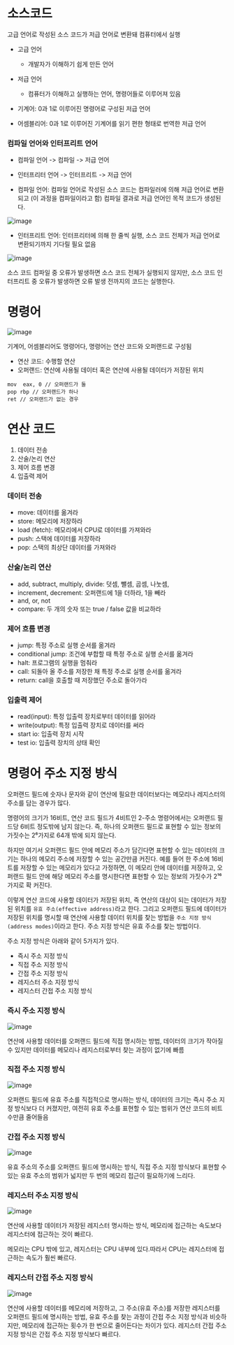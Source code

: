 # 소스코드
고급 언어로 작성된 소스 코드가 저급 언어로 변환돼 컴퓨터에서 실행

- 고급 언어
	- 개발자가 이해하기 쉽게 만든 언어
- 저급 언어
	- 컴퓨터가 이해하고 실행하는 언어, 명령어들로 이루어져 있음

- 기계어: 0과 1로 이루어진 명령어로 구성된 저급 언어
- 어셈블리어: 0과 1로 이루어진 기계어를 읽기 편한 형태로 번역한 저급 언어

### 컴파일 언어와 인터프리트 언어
- 컴파일 언어 -> 컴파일 -> 저급 언어
- 인터프리터 언어 -> 인터프리트 -> 저급 언어

- 컴파일 언어: 컴파일 언어로 작성된 소스 코드는 컴파일러에 의해 저급 언어로 변환되고 (이 과정을 컴파일이라고 함) 컴파일 결과로 저급 언어인 목적 코드가 생성된다.

![image](https://github.com/skcy1515/Programming-Study/assets/140364849/6ca58cd6-4182-4d2d-8d6a-e29aeb29466f)

- 인터프리트 언어: 인터프리터에 의해 한 줄씩 실행, 소스 코드 전체가 저급 언어로 변환되기까지 기다릴 필요 없음

![image](https://github.com/skcy1515/Programming-Study/assets/140364849/eb8b1ca9-1395-4d39-a1a1-8c3cf007503c)

소스 코드 컴파일 중 오류가 발생하면 소스 코드 전체가 실행되지 않지만, 소스 코드 인터프리트 중 오류가 발생하면 오류 발생 전까지의 코드는 실행한다.

# 명령어
![image](https://github.com/skcy1515/Programming-Study/assets/140364849/94e2fca5-52d7-426e-a040-362b71816a68)

기계어, 어셈블리어도 명령어다, 명령어는 연산 코드와 오퍼랜드로 구성됨
- 연산 코드: 수행할 연산 
- 오퍼랜드: 연산에 사용될 데이터 혹은 연산에 사용될 데이터가 저장된 위치

```
mov  eax, 0 // 오퍼랜드가 둘
pop rbp // 오퍼랜드가 하나
ret // 오퍼랜드가 없는 경우
```

# 연산 코드
1. 데이터 전송
2. 산술/논리 연산
3. 제어 흐름 변경
4. 입출력 제어

### 데이터 전송
- move: 데이터를 옮겨라
- store: 메모리에 저장하라
- load (fetch): 메모리에서 CPU로 데이터를 가져와라
- push: 스택에 데이터를 저장하라
- pop: 스택의 최상단 데이터를 가져와라

### 산술/논리 연산
- add, subtract, multiply, divide: 덧셈, 뺄셈, 곱셈, 나눗셈,
- increment, decrement: 오퍼랜드에 1을 더하라, 1을 빼라
- and, or, not
- compare: 두 개의 숫자 또는 true / false 값을 비교하라

### 제어 흐름 변경
- jump: 특정 주소로 실행 순서를 옮겨라
- conditional jump: 조건에 부합할 때 특정 주소로 실행 순서를 옮겨라
- halt: 프로그램의 실행을 멈춰라
- call: 되돌아 올 주소를 저장한 채 특정 주소로 실행 순서를 옮겨라
- return: call을 호출할 때 저장했던 주소로 돌아가라

### 입출력 제어
- read(input): 특정 입출력 장치로부터 데이터를 읽어라
- write(output): 특정 입출력 장치로 데이터를 써라
- start io: 입출력 장치 시작
- test io: 입출력 장치의 상태 확인

# 명령어 주소 지정 방식
오퍼랜드 필드에 숫자나 문자와 같이 연산에 필요한 데이터보다는 메모리나 레지스터의 주소를 담는 경우가 많다.

명령어의 크기가 16비트, 연산 코드 필드가 4비트인 2-주소 명령어에서는 오퍼랜드 필드당 6비트 정도밖에 남지 않는다. 즉, 하나의 오퍼랜드 필드로 표현할 수 있는 정보의 가짓수는 2⁶가지로 64개 밖에 되지 않는다.

하지만 여기서 오퍼랜드 필드 안에 메모리 주소가 담긴다면 표현할 수 있는 데이터의 크기는 하나의 메모리 주소에 저장할 수 있는 공간만큼 커진다. 예를 들어 한 주소에 16비트를 저장할 수 있는 메모리가 있다고 가정하면, 이 메모리 안에 데이터를 저장하고, 오퍼랜드 필드 안에 해당 메모리 주소를 명시한다면 표현할 수 있는 정보의 가짓수가 2¹⁶가지로 확 커진다.

이렇게 연산 코드에 사용할 데이터가 저장된 위치, 즉 연산의 대상이 되는 데이터가 저장된 위치를 `유효 주소(effective address)`라고 한다. 그리고 오퍼랜드 필드에 데이터가 저장된 위치를 명시할 때 연산에 사용할 데이터 위치를 찾는 방법을 `주소 지정 방식(address modes)`이라고 한다. 주소 지정 방식은 유효 주소를 찾는 방법이다.

주소 지정 방식은 아래와 같이 5가지가 있다.

- 즉시 주소 지정 방식
- 직접 주소 지정 방식
- 간접 주소 지정 방식
- 레지스터 주소 지정 방식
- 레지스터 간접 주소 지정 방식

### 즉시 주소 지정 방식
![image](https://github.com/skcy1515/Programming-Study/assets/140364849/0d0d684b-2719-4790-9ff0-f42b37cc8f37)

연산에 사용할 데이터를 오퍼랜드 필드에 직접 명시하는 방법, 데이터의 크기가 작아질 수 있지만 데이터를 메모리나 레지스터로부터 찾는 과정이 없기에 빠름

### 직접 주소 지정 방식
![image](https://github.com/skcy1515/Programming-Study/assets/140364849/e15150fe-eb65-4e98-be2f-726a94f9f09f)

오퍼랜드 필드에 유효 주소를 직접적으로 명시하는 방식, 데이터의 크기는 즉시 주소 지정 방식보다 더 커졌지만, 여전히 유효 주소를 표현할 수 있는 범위가 연산 코드의 비트 수만큼 줄어들음

### 간접 주소 지정 방식
![image](https://github.com/skcy1515/Programming-Study/assets/140364849/7fca7a37-1e2d-45e1-8c31-7b41ff392af6)

유효 주소의 주소를 오퍼랜드 필드에 명시하는 방식, 직접 주소 지정 방식보다 표현할 수 있는 유효 주소의 범위가 넓지만 두 번의 메모리 접근이 필요하기에 느리다.

### 레지스터 주소 지정 방식
![image](https://github.com/skcy1515/Programming-Study/assets/140364849/d2d66f43-7742-45c6-bcee-0c3890489647)

연산에 사용할 데이터가 저장된 레지스터 명시하는 방식, 메모리에 접근하는 속도보다 레지스터에 접근하는 것이 빠르다.

메모리는 CPU 밖에 있고, 레지스터는 CPU 내부에 있다.따라서 CPU는 레지스터에 접근하는 속도가 훨씬 빠르다.
 
### 레지스터 간접 주소 지정 방식
![image](https://github.com/skcy1515/Programming-Study/assets/140364849/d9c64c77-700f-495b-99c8-cd40800782c7)

연산에 사용할 데이터를 메모리에 저장하고, 그 주소(유효 주소)를 저장한 레지스터를 오퍼랜드 필드에 명시하는 방법, 유효 주소를 찾는 과정이 간접 주소 지정 방식과 비슷하지만, 메모리에 접근하는 횟수가 한 번으로 줄어든다는 차이가 있다. 레지스터 간접 주소 지정 방식은 간접 주소 지정 방식보다 빠르다.

